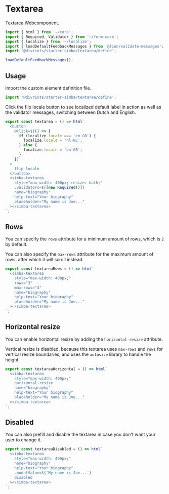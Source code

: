 # Textarea

Textarea Webcomponent.

```js script
import { html } from '~/core';
import { Required, Validator } from '~/form-core';
import { localize } from '~/localize';
import { loadDefaultFeedbackMessages } from '@lion/validate-messages';
import '@divriots/starter-simba/textarea/define';

loadDefaultFeedbackMessages();
```

## Usage

Import the custom element definition file.

```js
import '@divriots/starter-simba/textarea/define';
```

Click the flip locale button to see localized default label in action as well as the validator messages, switching between Dutch and English.

```js preview-story
export const textarea = () => html`
  <button
    @click=${() => {
      if (localize.locale === 'en-GB') {
        localize.locale = 'nl-NL';
      } else {
        localize.locale = 'en-GB';
      }
    }}
  >
    flip locale
  </button>
  <simba-textarea
    style="max-width: 400px; resize: both;"
    .validators=${[new Required()]}
    name="biography"
    help-text="Your biography"
    placeholder="My name is Joe..."
  ></simba-textarea>
`;
```

## Rows

You can specify the `rows` attribute for a minimum amount of rows, which is `2` by default.

You can also specify the `max-rows` attribute for the maximum amount of rows, after which it will scroll instead.

```js preview-story
export const textareaRows = () => html`
  <simba-textarea
    style="max-width: 400px;"
    rows="3"
    max-rows="4"
    name="biography"
    help-text="Your biography"
    placeholder="My name is Joe..."
  ></simba-textarea>
`;
```

## Horizontal resize

You can enable horizontal resize by adding the `horizontal-resize` attribute.

Vertical resize is disabled, because this textarea uses `max-rows` and `rows` for vertical resize boundaries,
and uses the `autosize` library to handle the height.

```js preview-story
export const textareaHorizontal = () => html`
  <simba-textarea
    style="max-width: 400px;"
    horizontal-resize
    name="biography"
    help-text="Your biography"
    placeholder="My name is Joe..."
  ></simba-textarea>
`;
```

## Disabled

You can also prefill and disable the textarea in case you don't want your user to change it.

```js preview-story
export const textareaDisabled = () => html`
  <simba-textarea
    style="max-width: 400px;"
    name="biography"
    help-text="Your biography"
    .modelValue=${'My name is Joe...'}
    disabled
  ></simba-textarea>
`;
```
